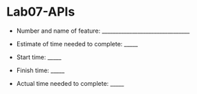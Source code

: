 # Lab07-APIs


- Number and name of feature: ________________________________

- Estimate of time needed to complete: _____

- Start time: _____

- Finish time: _____

- Actual time needed to complete: _____
